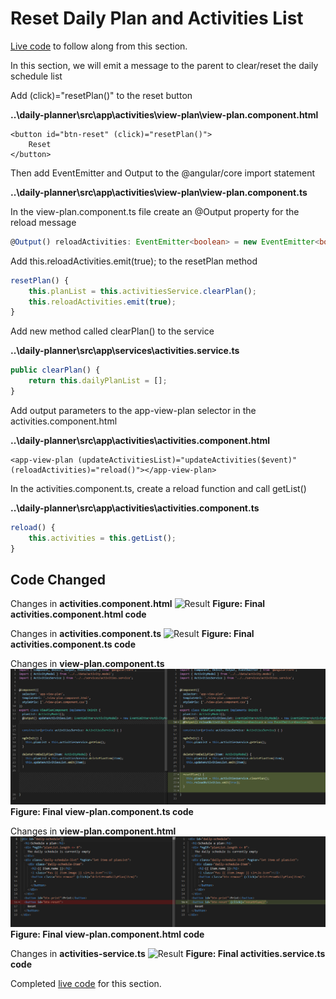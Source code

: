 # Reset Daily Plan and Activities List

[Live code](https://stackblitz.com/edit/s6a-update-list-remove-button) to follow along from this section.

In this section, we will emit a message to the parent to clear/reset the daily schedule list

Add \(click\)="resetPlan\(\)" to the reset button

**..\daily-planner\src\app\activities\view-plan\view-plan.component.html**

```markup
<button id="btn-reset" (click)="resetPlan()">
    Reset
</button>
```

Then add EventEmitter and Output to the @angular/core import statement

**..\daily-planner\src\app\activities\view-plan\view-plan.component.ts**

In the view-plan.component.ts file create an @Output property for the reload message

```typescript
@Output() reloadActivities: EventEmitter<boolean> = new EventEmitter<boolean>();
```

Add this.reloadActivities.emit\(true\); to the resetPlan method

```typescript
resetPlan() {
    this.planList = this.activitiesService.clearPlan();
    this.reloadActivities.emit(true);
}
```

Add new method called clearPlan\(\) to the service

**..\daily-planner\src\app\services\activities.service.ts**

```typescript
public clearPlan() {
    return this.dailyPlanList = [];
}
```

Add output parameters to the app-view-plan selector in the activities.component.html

**..\daily-planner\src\app\activities\activities.component.html**

```markup
<app-view-plan (updateActivitiesList)="updateActivities($event)" (reloadActivities)="reload()"></app-view-plan>
```

In the activities.component.ts, create a reload function and call getList\(\)

**..\daily-planner\src\app\activities\activities.component.ts**

```typescript
reload() {
    this.activities = this.getList();
}
```

## Code Changed

Changes in **activities.component.html** ![Result](https://github.com/fiotran/DailySchedule/tree/323f8008fd63b419b92d135e08680909e9823d0a/.gitbook/assets/activitieshtml5.png) **Figure: Final activities.component.html code**

Changes in **activities.component.ts** ![Result](https://github.com/fiotran/DailySchedule/tree/323f8008fd63b419b92d135e08680909e9823d0a/.gitbook/assets/activitiests3.png) **Figure: Final activities.component.ts code**

Changes in **view-plan.component.ts** ![Result](../../.gitbook/assets/viewplants3.png) **Figure: Final view-plan.component.ts code**

Changes in **view-plan.component.html** ![Result](../../.gitbook/assets/viewplanhtml3.png) **Figure: Final view-plan.component.html code**

Changes in **activities-service.ts** ![Result](https://github.com/fiotran/DailySchedule/tree/323f8008fd63b419b92d135e08680909e9823d0a/.gitbook/assets/activitiesservice5.png) **Figure: Final activities.service.ts code**

Completed [live code](https://stackblitz.com/edit/s6b-reset-plan-update-activities-list) for this section.

